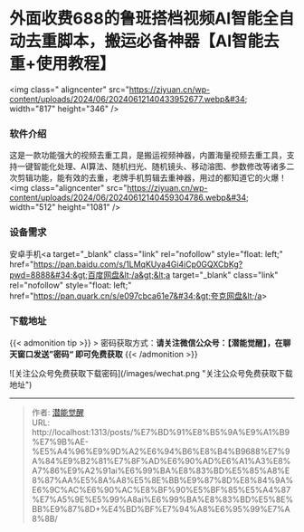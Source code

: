 # 外面收费688的鲁班搭档视频AI智能全自动去重脚本，搬运必备神器【AI智能去重&#43;使用教程】


&lt;img class=&#34; aligncenter&#34; src=&#34;https://ziyuan.cn/wp-content/uploads/2024/06/20240612140433952677.webp&#34; width=&#34;817&#34; height=&#34;346&#34; /&gt;
###  软件介绍

这是一款功能强大的视频去重工具，是搬运视频神器，内置海量视频去重工具，支持一键智能化处理、AI算法、随机扫光、随机镜头、移动溶图、参数修改等诸多二次剪辑功能，能有效的去重，老牌手机剪辑去重神器，用过的都知道它的火爆！&lt;img class=&#34;aligncenter&#34; src=&#34;https://ziyuan.cn/wp-content/uploads/2024/06/20240612140459304786.webp&#34; width=&#34;512&#34; height=&#34;1081&#34; /&gt;
###  设备需求

安卓手机&lt;a target=&#34;_blank&#34; class=&#34;link&#34; rel=&#34;nofollow&#34; style=&#34;float: left;&#34; href=&#34;https://pan.baidu.com/s/1LMqKUya4Gi4iCp0GQXCbKg?pwd=8888&#34;&gt;百度网盘&lt;/a&gt;&lt;a target=&#34;_blank&#34; class=&#34;link&#34; rel=&#34;nofollow&#34; style=&#34;float: left;&#34; href=&#34;https://pan.quark.cn/s/e097cbca61e7&#34;&gt;夸克网盘&lt;/a&gt;

### 下载地址




{{&lt; admonition tip &gt;}}
&gt; 密码获取方式：**请关注微信公众号：【潜能觉醒】，在聊天窗口发送”密码“ 即可免费获取**
{{&lt; /admonition &gt;}}


![关注公众号免费获取下载密码](/images/wechat.png &#34;关注公众号免费获取下载地址&#34;)

---

> 作者: [潜能觉醒](/)  
> URL: http://localhost:1313/posts/%E7%BD%91%E8%B5%9A%E9%A1%B9%E7%9B%AE-%E5%A4%96%E9%9D%A2%E6%94%B6%E8%B4%B9688%E7%9A%84%E9%B2%81%E7%8F%AD%E6%90%AD%E6%A1%A3%E8%A7%86%E9%A2%91ai%E6%99%BA%E8%83%BD%E5%85%A8%E8%87%AA%E5%8A%A8%E5%8E%BB%E9%87%8D%E8%84%9A%E6%9C%AC%E6%90%AC%E8%BF%90%E5%BF%85%E5%A4%87%E7%A5%9E%E5%99%A8ai%E6%99%BA%E8%83%BD%E5%8E%BB%E9%87%8D&#43;%E4%BD%BF%E7%94%A8%E6%95%99%E7%A8%8B/  

